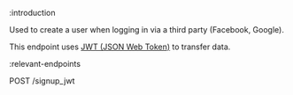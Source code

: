 :introduction

Used to create a user when logging in via a third party (Facebook, Google).

This endpoint uses
[JWT (JSON Web Token)](http://www.intridea.com/blog/2013/11/7/json-web-token-the-useful-little-standard-you-haven-t-heard-about)
to transfer data.

:relevant-endpoints

POST /signup_jwt
